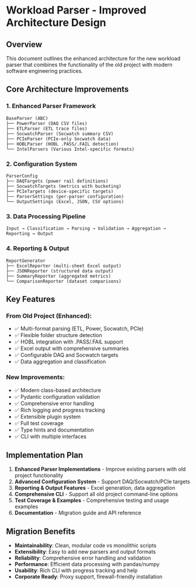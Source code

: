 # Workload Parser - Improved Architecture Design

## Overview
This document outlines the enhanced architecture for the new workload parser that combines the functionality of the old project with modern software engineering practices.

## Core Architecture Improvements

### 1. **Enhanced Parser Framework**
```
BaseParser (ABC)
├── PowerParser (DAQ CSV files)
├── ETLParser (ETL trace files) 
├── SocwatchParser (Socwatch summary CSV)
├── PCIeParser (PCIe-only Socwatch data)
├── HOBLParser (HOBL .PASS/.FAIL detection)
└── IntelParsers (Various Intel-specific formats)
```

### 2. **Configuration System**
```
ParserConfig
├── DAQTargets (power rail definitions)
├── SocwatchTargets (metrics with bucketing)
├── PCIeTargets (device-specific targets)
├── ParserSettings (per-parser configuration)
└── OutputSettings (Excel, JSON, CSV options)
```

### 3. **Data Processing Pipeline**
```
Input → Classification → Parsing → Validation → Aggregation → Reporting → Output
```

### 4. **Reporting & Output**
```
ReportGenerator
├── ExcelReporter (multi-sheet Excel output)
├── JSONReporter (structured data output)
├── SummaryReporter (aggregated metrics)
└── ComparisonReporter (dataset comparisons)
```

## Key Features

### From Old Project (Enhanced):
- ✅ Multi-format parsing (ETL, Power, Socwatch, PCIe)
- ✅ Flexible folder structure detection
- ✅ HOBL integration with .PASS/.FAIL support
- ✅ Excel output with comprehensive summaries
- ✅ Configurable DAQ and Socwatch targets
- ✅ Data aggregation and classification

### New Improvements:
- ✅ Modern class-based architecture
- ✅ Pydantic configuration validation
- ✅ Comprehensive error handling
- ✅ Rich logging and progress tracking
- ✅ Extensible plugin system
- ✅ Full test coverage
- ✅ Type hints and documentation
- ✅ CLI with multiple interfaces

## Implementation Plan

1. **Enhanced Parser Implementations** - Improve existing parsers with old project functionality
2. **Advanced Configuration System** - Support DAQ/Socwatch/PCIe targets  
3. **Reporting & Output Features** - Excel generation, data aggregation
4. **Comprehensive CLI** - Support all old project command-line options
5. **Test Coverage & Examples** - Comprehensive testing and usage examples
6. **Documentation** - Migration guide and API reference

## Migration Benefits

- **Maintainability**: Clean, modular code vs monolithic scripts
- **Extensibility**: Easy to add new parsers and output formats
- **Reliability**: Comprehensive error handling and validation
- **Performance**: Efficient data processing with pandas/numpy
- **Usability**: Rich CLI with progress tracking and help
- **Corporate Ready**: Proxy support, firewall-friendly installation